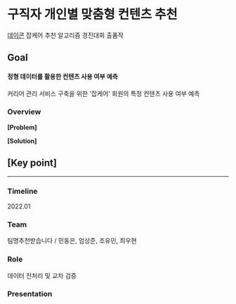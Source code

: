 # 구직자 개인별 맞춤형 컨텐츠 추천
[데이콘](https://dacon.io/competitions/official/235863/overview/description) 잡케어 추천 알고리즘 경진대회 출품작

## Goal 
#### **정형 데이터를 활용한 컨텐츠 사용 여부 예측** <br>
커리어 관리 서비스 구축을 위한 '잡케어' 회원의 특정 컨텐츠 사용 여부 예측 <br>



### Overview


**[Problem]** <br>

**[Solution]** <br>

**[Key point]** <br>
- 
- - -

### Timeline
2022.01

### Team
팀명추천받습니다 / 민동은, 엄상준, 조유민, 최우현

### Role
데이터 전처리 및 교차 검증

### Presentation
